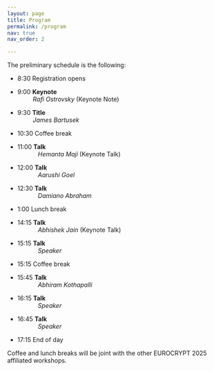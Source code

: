```yaml
---
layout: page
title: Program
permalink: /program
nav: true
nav_order: 2

---
```


The preliminary schedule is the following:

- 8:30	Registration opens

- 9:00	**Keynote** <br>
	&nbsp;&nbsp;&nbsp;&nbsp;&nbsp;&nbsp;&nbsp;&nbsp; *Rafi Ostrovsky* (Keynote Note)
- 9:30	**Title** <br>
	&nbsp;&nbsp;&nbsp;&nbsp;&nbsp;&nbsp;&nbsp;&nbsp; *James Bartusek* 

- 10:30 Coffee break

- 11:00	**Talk** <br>
	&nbsp;&nbsp;&nbsp;&nbsp;&nbsp;&nbsp;&nbsp;&nbsp;&nbsp;&nbsp;&nbsp; *Hemanta Maji* (Keynote Talk)
- 12:00 **Talk**	 <br>
	&nbsp;&nbsp;&nbsp;&nbsp;&nbsp;&nbsp;&nbsp;&nbsp;&nbsp;&nbsp;&nbsp; *Aarushi Goel*
- 12:30	**Talk**  <br>
	&nbsp;&nbsp;&nbsp;&nbsp;&nbsp;&nbsp;&nbsp;&nbsp;&nbsp;&nbsp;&nbsp; *Damiano Abraham*

- 1:00 Lunch break

- 14:15 **Talk** <br>
	&nbsp;&nbsp;&nbsp;&nbsp;&nbsp;&nbsp;&nbsp;&nbsp;&nbsp;&nbsp;&nbsp; *Abhishek Jain* (Keynote Talk)
- 15:15 **Talk**<br>
	&nbsp;&nbsp;&nbsp;&nbsp;&nbsp;&nbsp;&nbsp;&nbsp;&nbsp;&nbsp;&nbsp; *Speaker*

- 15:15 Coffee break

- 15:45 **Talk** <br>
	&nbsp;&nbsp;&nbsp;&nbsp;&nbsp;&nbsp;&nbsp;&nbsp;&nbsp;&nbsp;&nbsp; *Abhiram Kothapalli*
- 16:15 **Talk** <br>
	&nbsp;&nbsp;&nbsp;&nbsp;&nbsp;&nbsp;&nbsp;&nbsp;&nbsp;&nbsp;&nbsp; *Speaker*
- 16:45 **Talk**<br>
	&nbsp;&nbsp;&nbsp;&nbsp;&nbsp;&nbsp;&nbsp;&nbsp;&nbsp;&nbsp;&nbsp; *Speaker*

- 17:15 End of day  

Coffee and lunch breaks will be joint with the other EUROCRYPT 2025 affiliated workshops.

